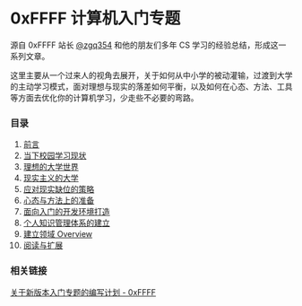 
# 0xFFFF 计算机入门专题

源自 0xFFFF 站长 [@zgq354](https://github.com/zgq354) 和他的朋友们多年 CS 学习的经验总结，形成这一系列文章。

这里主要从一个过来人的视角去展开，关于如何从中小学的被动灌输，过渡到大学的主动学习模式，面对理想与现实的落差如何平衡，以及如何在心态、方法、工具等方面去优化你的计算机学习，少走些不必要的弯路。

### 目录
1. [前言](/getting-started/intro)
2. [当下校园学习现状](/getting-started/current-situation)
3. [理想的大学世界](/getting-started/ideal-university)
4. [现实主义的大学](/getting-started/realist-university)
5. [应对现实缺位的策略](/getting-started/core-strategies)
6. [心态与方法上的准备](/getting-started/mental-preparation)
7. [面向入门的开发环境打造](/getting-started/build-env)
8. [个人知识管理体系的建立](/getting-started/knowledge-base)
9. [建立领域 Overview](/getting-started/build-overview)
10. [阅读与扩展](/getting-started/more-materials)

### 相关链接
[关于新版本入门专题的编写计划 - 0xFFFF](https://0xffff.one/d/1545)

